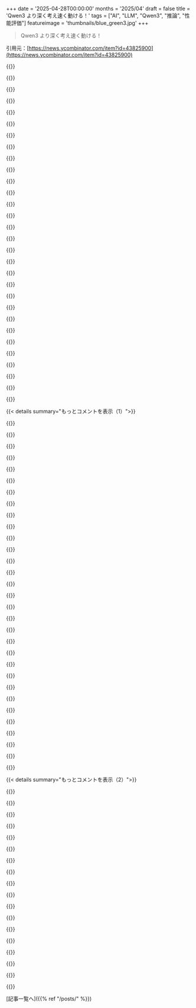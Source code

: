 +++
date = '2025-04-28T00:00:00'
months = '2025/04'
draft = false
title = 'Qwen3 より深く考え速く動ける！'
tags = ["AI", "LLM", "Qwen3", "推論", "性能評価"]
featureimage = 'thumbnails/blue_green3.jpg'
+++

> Qwen3 より深く考え速く動ける！

引用元：[https://news.ycombinator.com/item?id=43825900](https://news.ycombinator.com/item?id=43825900)




{{<matomeQuote body="LLMに物理問題を出すのが好きなんだ．人間にとっても難しい問題で、試したLLM（GPT o3，Claude 3.7，Gemini 2.5 Pro）は全部最初は正解できなかったんだ．でも、答えを説明させると eventually 正解するんだよね．ただ、一発で当たったやつはいない．Qwen3をmax thinkingで試したら、他のやつよりさらに間違えてて、まあ参考までにって感じかな．" userName="stavros" createdAt="2025/04/28 23:32:46" color="#785bff">}}




{{<matomeQuote body="俺も似たような簡単めな空間推論問題があるんだけど、reasoning モデルでも間違うし、全部じゃないんだよね．Qwen3 max reasoningでもダメだった．問題は＞コップにコイン入れて逆さまにガラスTに乗せ、鏡を下に滑らせたらheadsが見えた．コップと鏡をどけたら何見える？" userName="furyofantares" createdAt="2025/04/29 01:45:25" color="#38d3d3">}}




{{<matomeQuote body="よく言うじゃん、「アネクドートの複数形はデータ」ってさ．" userName="stavros" createdAt="2025/04/28 23:50:13" color="">}}




{{<matomeQuote body="みんな言う通り、AIは現在の最高レベルじゃなくて、どれだけ遠く、どれだけ速く進歩してるかで判断すべきだよね．将来のモデルが今回よりさらに間違えるのを見るのが待ちきれないよ．" userName="mrkeen" createdAt="2025/04/29 07:45:38" color="">}}




{{<matomeQuote body="個人的には（アネクデータだけど）、ベンチマークはすごくても日常で practical な進歩は長いこと感じない．得意なこと（ソース集め）はいいけど、苦手なこと（新しい問題やソースが少ない Liquidsoap［０］スクリプトとか）は terrible．情報が少ないと”思考”してないって分かるんだよね． Liquidsoap［０］ https://www．liquidsoap．info／" userName="kaoD" createdAt="2025/04/29 07:59:26" color="#ff33a1">}}




{{<matomeQuote body="それは「opinion の複数形は fact」って言うのと同じくらいだよ 😉" userName="rtaylorgarlock" createdAt="2025/04/29 00:07:07" color="">}}




{{<matomeQuote body="あんまり training set に入れたくないけど、まあいいか．はい、これだよ．＞今 3D プリンターで印刷中、一時停止．hotend を室温以上に保って後で温める vs 完全にオフにして後で全部温める．どっちがエネルギー使う？ 答えが変わる時間はある？ LLM は hotend がすぐ冷えるって仮定して間違えるけど、聞くと気づく．Qwen は気づかず、オフにするより hotend 30分加熱が良いって答えた．" userName="stavros" createdAt="2025/04/29 01:15:01" color="#45d325">}}




{{<matomeQuote body="まあ、literal に言えば、データってのは single point の集まりだよ（つまり俺たちが”anecdotes”って呼んでるものね）．" userName="stavros" createdAt="2025/04/29 00:18:53" color="">}}




{{<matomeQuote body="LLMはObjective-CとかSwift苦手だよねー。JSとかHTML、Pythonと比べるとさ。でもClaude Codeは簡単なランディングページ作るのに超使えることに気づいたんだ。静的なhtml+jsを出力してくれるからホストしやすいし、デザインもまあまあ見れる。コードは最高とは言えないし、正直人間が保守するのは無理な部分もあるけど、とりあえず役に立つよ。" userName="jim180" createdAt="2025/04/29 09:07:44" color="#ff5c5c">}}




{{<matomeQuote body="いや、Wittgensteinの規則追随のパラドックスとか、Shannonの標本化定理とか、有限個の点を通る無限多項式の法則（名前あったっけ？）とか、その他諸々、全部極限的には「いくら個別の事例を集めても、それは偶然以上のものにはならない」って考え方と一緒なんだよ。" userName="bcoates" createdAt="2025/04/29 00:39:18" color="">}}




{{<matomeQuote body="僕の最初の試み（思考の連鎖は省略するね）：<br>コインと鏡のパズルでLLMが出した答え（テール）とその理由だよ。鏡は下面を映すけど、見える上面はその反対側。だから鏡でヘッドが見えたら、上はテールだって解説してたよ。具体的で分かりやすい解説だった。" userName="natrys" createdAt="2025/04/29 02:07:43" color="#785bff">}}




{{<matomeQuote body="うん、それダメだったね。僕がLLMにいつも解かせている川渡りパズルで、Qwen3はダメだったよ。ChatGPT o3も苦労するくらい難しいんだけど、Qwen3はエラーに気づいても同じ失敗を繰り返すんだ。解けないパズルだってヒントを出しても、毎回自信満々にやり直してまた失敗する様子が面白かった。" userName="SamBam" createdAt="2025/04/29 02:24:51" color="#45d325">}}




{{<matomeQuote body="流体のアナロジーがあると分かりやすいかもね。水漏れしてるバケツがあるとする。全部水が漏れるのを待ってから最初から入れ直すのと、ちょくちょく満タンにしておくのと、どっちが水を無駄にするか？答えは、どれだけ水漏れがひどいか vs どれだけ長い間バケツの水位を維持する必要があるかによる。少なくとも僕はそのパズルをそう解釈してるよ。" userName="markisus" createdAt="2025/04/29 02:42:51" color="">}}




{{<matomeQuote body="でも、基本的な静的htmlのランディングページ作るのってめちゃくちゃ簡単だよね。JavaScriptなんて何に使うの？もしそれがhtmlファイルとスタイルシートだけなら、そりゃホストするのも簡単だよ。CSS20行くらい書けばまあまあ見れるページになるし。これって難しい問題じゃないんだよ。" userName="ggregoryarms" createdAt="2025/04/29 10:45:51" color="">}}




{{<matomeQuote body="僕はどのLLMからも、プロダクションで使えるPythonコードを全く得られてないんだ。簡単なスクリプトならまあいいけど、将来保守したりデバッグしたりする必要があるもの？全然ダメ。LLMを訓練してるひどいPythonコードがたくさん出回ってるんだろうね。だから、人気の言語であることはかえって役に立たないのかも。この時代は、基準がどれだけ低いかを透明にしてるね。" userName="copperroof" createdAt="2025/04/29 15:04:09" color="#ff5733">}}




{{<matomeQuote body="ただし、個別の事例の複数形は決してデータじゃないよ。交絡変数とかサンプリングバイアスをコントロールしないと、ゴミになるだけだからね。" userName="rwj" createdAt="2025/04/29 00:29:20" color="">}}




{{<matomeQuote body="Liquidsoapのスクリプト頼む前にどんなプロンプトとかコンテキスト与えてるのか気になるなー。<br>あとCursor使ってLiquidsoapのドキュメントとかコンテキストとして大量にあげたりしてみた？<br>そういうのがモデルの性能すごく上げると思うんだよね。<br>社内APIとかベストプラクティスとかパターンとかでうまくいくの見たりしたし。" userName="krosaen" createdAt="2025/04/29 12:18:40" color="#ff5733">}}




{{<matomeQuote body="うん、Cursor使ったよ。<br>Liquidsoapの本丸ごととか、オンラインリファレンスのURLとかコンテキストとして渡してみた。<br>コンテキストが大きすぎたりRAGが発動したりするかなーと思ってね。<br>でもダメだったなー。<br>やりたいことができなかったっていうか、ほとんどの場合そもそも動かなかったんだ。<br>エラーメッセージに合わせて試行錯誤しても、どんどんバカな非解決策にたどり着いて、結局ぐるぐる回るだけだった。" userName="kaoD" createdAt="2025/04/29 12:31:36" color="#38d3d3">}}




{{<matomeQuote body="へー、私のだとこう言ってたよ。<br>コインはガラスのテーブルに置かれてて、下から鏡で見ると上面が見える。<br>鏡は前後を反転させるけど左右はしないから、見た面（表）はそのまま認識できる。<br>コインは動いてないから、カップと鏡をどけて上から見ても、鏡で見えてたのと同じ面（表）が見えるって。" userName="SamBam" createdAt="2025/04/29 02:25:50" color="#785bff">}}




{{<matomeQuote body="どんな回答期待してんの？<br>ホットエンドの形状とか材質、温度差、部屋の空気の動きの速さ、空気の湿度とか、全部に依存するじゃん。" userName="bufferoverflow" createdAt="2025/04/29 05:17:26" color="">}}




{{<matomeQuote body="Qwen3-32bはかなり正確にやったみたいだね。<br>周囲温度までの時間ごとの熱損失を計算して、10分未満の短い休憩なら100Cで待機するって提案してた。<br>長い休憩なら完全にシャットダウンね。" userName="oscord" createdAt="2025/04/29 06:02:56" color="#ff33a1">}}




{{<matomeQuote body="でもそれって依存するかな？<br>漏れ出てる水（熱）が、補充しないといけないものじゃん。<br>水位が下がると（ホットエンドが冷えると）漏れは遅くなる。<br>だから補充すると、結局もっと水（熱）を追加してその分後で支払うことになる、つまり漏れが増えるってことだよね。" userName="Torkel" createdAt="2025/04/29 03:15:56" color="#45d325">}}




{{<matomeQuote body="Sonnet 3.7の非推論バージョンは正解だったって。<br>コインをガラスのテーブルにひっくり返して置くと、下から鏡で見えるのは底面。<br>鏡に「表」が映ってるなら、それはコインの底面が表ってことだね。<br>鏡は左右を反転させるけど、表裏はひっくり返らない。<br>だから、カップと鏡をどかして上から見ると、鏡で見た底面（表）の反対側、つまり「裏」が見えるはずだって。" userName="UltraSane" createdAt="2025/04/29 04:10:35" color="#785bff">}}




{{<matomeQuote body="構造的な仮定なしには必然性なんてなく、観察された規則性だけだ。<br>必然性なんて文字通り存在しないし、データの中にも見つけられない。<br>データ単体じゃ役に立たないんだ。<br>これに対するみんなの反応を見るのは面白いね。<br>Humeがこれを見抜いて、Kantが応答したんだ。" userName="whatnow37373" createdAt="2025/04/29 05:34:18" color="#ff33a1">}}




{{<matomeQuote body="ドキュメントもかなりいい感じ<br>メジャーな推論スタックは初日から全部サポートしてるみたいだし、サイズも色々あるね。Quantsもコミュニティの人たちと連携してたからすぐ出てる。性能はまだこれからだけど、細かいとこまで気が配られてて、これだけでも素晴らしいリリースだよ。MetaがLlama 4でやってたのとは大違い（明日のLlamaConでMetaが驚かせてくれるといいけどね）。[1] https://qwen.readthedocs.io/en/latest/" userName="natrys" createdAt="2025/04/28 21:01:42" color="#38d3d3">}}




{{<matomeQuote body="これ同意！ llama.cppとかtransformers、vllm、sglang、ollamaとか、メジャーなLLMフレームワーク全部にqwen3サポートのパッチを数週間前から当ててて、モデルウェイトも世界同時公開みたいに一斉に出したんだって。この細かさと努力はマジでヤバいね。" userName="Jayakumark" createdAt="2025/04/28 22:02:16" color="#38d3d3">}}




{{<matomeQuote body="Alibabaさんお願い！ gpt-image-1に対抗して、QwenとWanを組み合わせたマルチモーダル画像生成モデル出してほしい！ それができたらアート界が激変する。OpenAIがAI画像・動画市場を独占しようとしてるけど、オープンソース界隈じゃ開発が難しい。Alibabaさんならできるはずだよ。ファインチューン可能なオープンモデルが出たら、巨人たちの独占を止められる。お願いだから作って！ Wan Videoもすごいし、Alibabaさん応援してる！" userName="echelon" createdAt="2025/04/28 23:26:45" color="#785bff">}}




{{<matomeQuote body="AI画像の質は上がったけど、まだアートじゃないよね。chatgpt-imagen以前はひどかったし。オープンソースでchatgptレベルが欲しいって、Alibabaとかに無料労働求めてるだけじゃない？ OpenAIの独占より、みんな安く使いたいだけっぽい。アーティスト→ストックフォト→AI画像→chatgpt→もっと安く、って流れ。deepseek r1が価格競争を促したみたいに。<br>自分たちは稼ぎたいのに、誰にも払いたくない、オープンソースには無料労働求める…人間って変だよね。" userName="Imustaskforhelp" createdAt="2025/04/29 10:46:20" color="#38d3d3">}}




{{<matomeQuote body="一方で、ChatGPTの画像生成は使うのが超楽しいよ。ミームに使うような画像のために、人間のアーティストにお金払おうとは思わないな。" userName="fkyoureadthedoc" createdAt="2025/04/29 12:23:45" color="">}}




{{<matomeQuote body="あのKaty Perryですら、ツアーの背景にAI使ってるらしいけど…正直ひどい見た目だよ。 https://twitter.com/bklynb4by/status/1915514396421337171" userName="lovestory" createdAt="2025/04/29 11:38:26" color="#ff33a1">}}




{{< details summary="もっとコメントを表示（1）">}}

{{<matomeQuote body="＞ それができたらアート界がマジで永遠に変わる。って、どの世界線？ 数パーセント良くなったからって、それがアートを革新したって？ 数年前じゃなくて、今、これが？ Wow。" userName="bergheim" createdAt="2025/04/29 01:53:54" color="">}}




{{<matomeQuote body="今のテック界隈じゃ、何でも”世界を揺るがす”って言われがちだよね。それが本当かは毎回違うけどさ。chatgpt-4oの画像生成モデルだって、他の手法にはなかった弱点があると思う。でも、新しい＝絶対良い、世界を変える、って思われちゃうんだよね。" userName="horhay" createdAt="2025/04/29 10:45:00" color="">}}




{{<matomeQuote body="永遠に、って言ってもたぶん数週間でしょ。笑" userName="Tepix" createdAt="2025/04/29 05:51:33" color="">}}




{{<matomeQuote body="いやー，このコメント読んでニヤッとしちゃったよ，だってこれマジでそうなんだもん．技術の進歩が速すぎて，みんなすぐ「これが最高，永遠だ！」って言うけど，すぐに新しいのが出て前のを忘れ去る．DeepSeek R1，Grok 3，Claude 3.7，Gemini 2.5 Proとあっという間に入れ替わった．人間は結果を後付けで正当化しがちだけど，永遠なんてない，ただの今の話．AI界隈が忘れがちな文字通りの事実だね．" userName="Imustaskforhelp" createdAt="2025/04/29 10:53:31" color="#ff33a1">}}




{{<matomeQuote body="コミュニティの量子化メーカーと既にたくさん協力してるって言ってたよね．誰のことか気になるな？" userName="kadushka" createdAt="2025/04/28 21:15:04" color="">}}




{{<matomeQuote body="Unsloth［1］とBartowski［2］のことかなって思った．両方ともRedditで，Qwenがリリース前に重みにアクセスさせてくれたからスムーズだったって言ってたよ．［1］ https：//huggingface．co/unsloth<br>［2］ https：//huggingface．co/bartowski" userName="natrys" createdAt="2025/04/28 21:25:40" color="#ff5733">}}




{{<matomeQuote body="exl2量子化なら，https：//huggingface．co/LoneStriker もいるよ．" userName="Gracana" createdAt="2025/04/28 22:13:01" color="#ff5c5c">}}




{{<matomeQuote body="ダウンロード数で言うと： https：//huggingface．co/spaces/mvaloatto/TCTF これとか？" userName="dredds" createdAt="2025/04/29 19:46:12" color="">}}




{{<matomeQuote body="あー，Hugging Faceへのリンク，今切れてるね．" userName="sroussey" createdAt="2025/04/28 21:18:17" color="">}}




{{<matomeQuote body="今は大丈夫みたいだよ： https：//huggingface．co/collections/Qwen/qwen3-67dd247413f0e2…<br>スペースも最終的には読み込めるし，Hugging Faceがめっちゃ混んでるだけかも．" userName="daemonologist" createdAt="2025/04/28 21:25:49" color="#45d325">}}




{{<matomeQuote body="へー、そうなんだ。でもONNXも入れて欲しかったなー。" userName="sroussey" createdAt="2025/04/29 03:24:21" color="">}}




{{<matomeQuote body="新しいLLMが出る時の恒例で、Qwen 3（32B、OllamaでMac）でHacker Newsのスレを要約させたんだ。プロンプトと記事中の質問を混同してるみたいで、タスクはイマイチだけど”思考”プロセスが興味深いよ。詳細リンクは省略。" userName="simonw" createdAt="2025/04/29 04:39:16" color="#785bff">}}




{{<matomeQuote body="Redditで誰かが最初のUnslothリリースはバグってたって言ってたよ。もしそれ使ったなら、修正版でもう一回試せるかも？" userName="manmal" createdAt="2025/04/29 09:25:13" color="">}}




{{<matomeQuote body="そうだったみたいね。Unslothは一時HFにQ6以上だけ使えってメッセージ出してたよ。これが予測精度にどれくらい影響したかは分からないけどね。" userName="daemonologist" createdAt="2025/04/29 13:56:27" color="">}}




{{<matomeQuote body="これはメタデータで提供されてたチャットテンプレートのことだけだと思うよ（公式リリースでも壊れてたやつ）。でも、推論フレームワークは壊れたテンプレート渡されたらエラーになるだけだろうから、このテストには影響ないと思うな。" userName="hobofan" createdAt="2025/04/29 10:36:26" color="">}}




{{<matomeQuote body="これって”思考”モードを使いたくないタスクみたいだね" userName="anentropic" createdAt="2025/04/29 12:08:40" color="">}}




{{<matomeQuote body="僕のnanoagentベンチマークだと、Qwen3はすごいんだけど考えすぎ！Qwen3-0.6bはLlama 3.2 3bよりさらに性能良いみたい…でも6倍遅いんだ。Gemma3 4bに結果は似てるけど、後者（Gemma3）の方がApple M3ハードウェアで5倍速いよ。だから多分、メモリがボトルネックになるようなケース、例えばNvidia GPUとかで、より良いモデルを動かすのが有用なのかな？ベンチマーク詳細は省略。" userName="hbbio" createdAt="2025/04/29 07:26:55" color="#45d325">}}




{{<matomeQuote body="これらのモデルのクールなところは、”思考”プロセスを調整できることだよ、”思考なし”までね。でも、君の推論エンジンではできないかもだけど。" userName="phh" createdAt="2025/04/29 08:14:27" color="">}}




{{<matomeQuote body="今はできるようになったよ、提案ありがとう。<br>Qwen3 4bは通常のステップで一番良いデフォルトモデルみたいだね。プルリクリンクは省略。" userName="hbbio" createdAt="2025/04/30 06:12:20" color="#ff5733">}}




{{<matomeQuote body="プロンプトに”/no_think”って付ければいいだけだよ。詳しいことはここのブログを見てね。https://qwenlm.github.io/blog/qwen3/#advanced-usages" userName="ammo1662" createdAt="2025/04/29 09:02:17" color="#785bff">}}




{{<matomeQuote body="ハハ、これでこのスレッドまとめられなくなっちゃったじゃん。君のコメントで思考オフになっちゃうからさ！" userName="simonw" createdAt="2025/04/29 13:24:54" color="">}}




{{<matomeQuote body="ちなみにだけど、公式のREADMEには”/nothink”って書いてあるし、それが俺の場合はうまくいったよ。”/think”とか”/nothink”ってシステムメッセージかユーザーメッセージに入れると、Qwen3が考えるかどうか指示できるんだ。複数ターンの会話では、一番新しい指示が有効になるよ。https://github.com/QwenLM/Qwen3/blob/main/README.md" userName="Casteil" createdAt="2025/04/29 13:49:29" color="#45d325">}}




{{<matomeQuote body="ありがとう、”/nothink”うまくいったよ！それでさ、Qwen3 1.7bはGemma3 4bとスピードは大体同じくらいで、ちょっと劣るけど、これはかなりすごいと思う。Qwen3 4bは200個のテスト全部通ったし、Mistral Small 3.1 24bとかGemma3 27bより全然速いよ。" userName="hbbio" createdAt="2025/04/30 05:13:04" color="#ff33a1">}}




{{<matomeQuote body="ありがとう！どうも”ただ”って言葉は適切じゃなかったみたいだ。俺のベンチマークは会話形式でやってて、SystemMessageとUserMessageに構造化されたコンテンツを入れてるんだ。でもQwen3はSystemMessageに”/no_think”付けても無視するみたいなんだよね。構造化されたコンテンツに付けるのはちょっと変だけど試してみるか。temperatureみたいな”think”パラメーターがあればもっと良かったな。" userName="hbbio" createdAt="2025/04/29 12:26:31" color="#45d325">}}




{{<matomeQuote body="o1-previewも同じ問題あったよ！長い会話を渡してまとめさせようとしても、会話が質問で終わってたらo1-previewはそれに答えちゃって、指示を完全に無視するんだよね。個人的な問題設定で試した感じだと、Qwen3にはあんまり感動しなかったな。" userName="claiir" createdAt="2025/04/29 12:38:15" color="#ff5c5c">}}




{{<matomeQuote body="そういえば、Qwenモデルってシステムプロンプト苦手って言われてなかったっけ？" userName="littlestymaar" createdAt="2025/04/29 05:17:04" color="#38d3d3">}}




{{<matomeQuote body="それは知らなかったけど、モデルがこのタスクをめちゃくちゃにした理由はそれが原因かもね。システムプロンプトじゃなくて普通のプロンプトでこんな感じで試してみたんだ（llm-hacker-newsプラグインでhn:プレフィックス使って）。<br>llm -f hn:43825900 <br>  ’Summarize the themes of the opinions expressed here.<br>  For each theme, output a markdown header.<br>  Include direct ”quotations” (with author attribution) where appropriate.<br>  You MUST quote directly from users when crediting them, with double quotes.<br>  Fix HTML entities. Output markdown. Go long. Include a section of quotes that illustrate opinions uncommon in the rest of the piece’ <br>  -m qwen3:32b<br>これでずっと良くなったよ！Gistのリンクはこちら。https://gist.github.com/simonw/3b7dbb2432814ebc8615304756395..." userName="simonw" createdAt="2025/04/29 05:32:25" color="#38d3d3">}}




{{<matomeQuote body="入力トークンをたった2048だけに切り詰めるっぽいなー。" userName="croemer" createdAt="2025/04/29 12:12:07" color="">}}




{{<matomeQuote body="あーっ！ それ、Ollamaのデフォルト設定じゃん。<br>num_ctx設定を増やせば直せるよー。もう一回実行してみるね。<br>出力サイズはnum_predict設定でコントロールできるんだ。" userName="simonw" createdAt="2025/04/29 13:21:04" color="#785bff">}}




{{<matomeQuote body="Qwenはそこそこいい感じだけど、DeepSeekはシステムプロンプトが苦手っぽいね。<br>Qwen使うならパラメータいじりまくらないとダメだよ。" userName="notfromhere" createdAt="2025/04/29 05:27:05" color="#38d3d3">}}

{{</details>}}




{{< details summary="もっとコメントを表示（2）">}}

{{<matomeQuote body="QwenやDeepSeekがCCPの世界観で学習されてて、Tiananmen Squareみたいな検閲があるか気になるんだよね。<br>でも1年以上使われてるけど、問題になった報告ってあんまり聞かない。<br>これって予想より問題じゃないのかな？<br>それとも検閲の仕方が違うのかな？" userName="simonw" createdAt="2025/04/28 21:52:08" color="#ff5c5c">}}




{{<matomeQuote body="話すのを避けるって部分は、フロントエンドレベルの検閲だと思うなー。<br>API側では検閲されてないんじゃない？" userName="eunos" createdAt="2025/04/28 21:54:04" color="">}}




{{<matomeQuote body="それは違ーう！<br>少なくとも俺のローカルの1.5B版モデルではね。<br>オフラインモードで使うと回答ブロックされるよ。<br>Perplexityには検閲されてないバージョンがあるけど、どうやってるかは公開されてないと思うな。" userName="nyclounge" createdAt="2025/04/28 23:23:55" color="#ff33a1">}}




{{<matomeQuote body="前の人が言ってるのは、中国の世界観にモデルが合わせてるって話で、質問に答えないってことじゃないんだ。<br>試しに「Taiwanは国？」ってAPIで聞いたら、Deepseekは「中国の一部」ってCCPよりの回答だった。<br>Chatgptは「定義によるけど現実には国みたい」って客観的な回答だったよ。<br>これでDeepseekがCCPのイデオロギーに合わせてるのがわかるだろ？" userName="johanyc" createdAt="2025/04/29 01:39:13" color="#38d3d3">}}




{{<matomeQuote body="今んとこ、これらのモデルはUSのモデルより検閲が少ないよ。<br>とはいえ、支配権争いしてる最中だから、今検閲するのはバカげてる。<br>もし勝って独占状態になったら、締め付けが始まるだろうね。" userName="CSMastermind" createdAt="2025/04/28 23:24:34" color="#ff5c5c">}}




{{<matomeQuote body="俺が同じことやろうとしたら、DeepSeekは質問に答えるのを拒否したよ。" userName="pxc" createdAt="2025/04/29 01:58:48" color="">}}




{{<matomeQuote body="USのモデルからどんなコンテンツが削除されてるの？<br>ポルノとか、化学兵器の作り方とか？<br>歴史的なイベントについてはそうじゃないの？" userName="sisve" createdAt="2025/04/29 07:33:19" color="">}}




{{<matomeQuote body="PerplexityがR1の検閲を突破したなんて知らなかったけど、これ完全に無検閲らしいね。アカウントなくても誰でも試せるよ：https://labs.perplexity.ai/。HuggingFaceもOpen R1に取り組んでたみたいだけど、どれくらい進んだのかな？" userName="theturtletalks" createdAt="2025/04/28 23:30:55" color="#785bff">}}




{{<matomeQuote body="俺の限られた経験だとさ、LlamaとかGemmaみたいなモデルは、QwenとかDeepseekよりずっと検閲が厳しい気がするな。" userName="horacemorace" createdAt="2025/04/28 22:01:59" color="">}}




{{<matomeQuote body="この”世界観チューニング”って、モデルが注目を集めるための現れかもね。天安門事件の投稿がSNSで拡散されたことで、技術的なメリットよりモデルの存在が広まったと思う。特に無料Deepseekがこれで知られたのは、新しいAI発表がSNSでバズる流れに合ってるね。" userName="pbmango" createdAt="2025/04/28 21:56:39" color="#ff33a1">}}




{{<matomeQuote body="その結論に至るデータあるのかな？「DeepSeekに検閲したのは、天安門検閲のスクショ見たら消費者が無料DeepSeekを気に入るって知ってたから」ってのは考えにくいよ。スクショが話題を呼んだってのはあるけど、それはちょっと文脈的に無理があるかな。" userName="refulgentis" createdAt="2025/04/28 22:15:08" color="">}}




{{<matomeQuote body="それってAPIを何に使うかによると思うよ。例えば、コーディングに使ってるなら政治的な見解なんて誰が気にする？ 個人的には、政治はLLMの利用目的のごく一部だと思うな。" userName="johanyc" createdAt="2025/04/29 01:45:29" color="">}}




{{<matomeQuote body="オープンウェイトモデル自体と、Deepseekのアプリには重要な違いがあるんだよ。ホストされてるモデルにはフィルターがあるけど、オープンウェイトにはないんだ。" userName="Me1000" createdAt="2025/04/29 06:27:13" color="">}}




{{<matomeQuote body="＞完全に無検閲＜br＞ごめん、違うよ。そうじゃないんだ。問題があることについては何も書けないよ。性的な話を書かせたり、マスタードガスの作り方を聞いてみて。標準APIのDeepseek R1だと、こういう質問は検閲されないんだ。PerplexityのバージョンはDeepseekより検閲されてると言っていいと思うよ。" userName="ranyume" createdAt="2025/04/29 01:08:11" color="#ff33a1">}}




{{<matomeQuote body="どのモデルでもいいから、イスラエルとHamasについて聞いてみて。" userName="neves" createdAt="2025/04/29 00:14:46" color="">}}




{{<matomeQuote body="エンジンによって違うね。Googleはナチスの画像に少数派を入れたり。Bingは昔、白人の子供だけのノルウェー誕生日画像作れたけど今はダメ。イギリスのグルーミングスキャンダルとか聞くのも良いかも。予想より酷くはないけど、話そうとしないことには戸惑うね。" userName="maybeThrwaway" createdAt="2025/04/29 08:28:49" color="#ff5733">}}




{{<matomeQuote body="PerplexityがポストトレーニングしたR1 1776についてのブログ記事だよ：https://www.perplexity.ai/hub/blog/open-sourcing-r1-1776" userName="yawnxyz" createdAt="2025/04/29 00:02:18" color="#ff5733">}}

{{</details>}}



[記事一覧へ]({{% ref "/posts/" %}})

